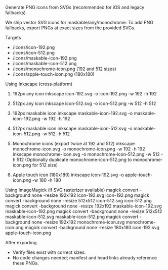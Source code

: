 Generate PNG icons from SVGs (recommended for iOS and legacy fallbacks)

We ship vector SVG icons for maskable/any/monochrome. To add PNG fallbacks, export PNGs at exact sizes from the provided SVGs.

Targets
- /icons/icon-192.png
- /icons/icon-512.png
- /icons/maskable-icon-192.png
- /icons/maskable-icon-512.png
- /icons/monochrome-icon.png (192 and 512 sizes)
- /icons/apple-touch-icon.png (180x180)

Using Inkscape (cross‑platform)
1) 192px any icon
   inkscape icon-192.svg -o icon-192.png -w 192 -h 192

2) 512px any icon
   inkscape icon-512.svg -o icon-512.png -w 512 -h 512

3) 192px maskable icon
   inkscape maskable-icon-192.svg -o maskable-icon-192.png -w 192 -h 192

4) 512px maskable icon
   inkscape maskable-icon-512.svg -o maskable-icon-512.png -w 512 -h 512

5) Monochrome icons (export twice at 192 and 512)
   inkscape monochrome-icon.svg -o monochrome-icon.png -w 192 -h 192
   inkscape monochrome-icon.svg -o monochrome-icon-512.png -w 512 -h 512
   (Optionally duplicate monochrome-icon-512.png to monochrome-icon.png for 512 size)

6) Apple touch icon (180x180)
   inkscape icon-192.svg -o apple-touch-icon.png -w 180 -h 180

Using ImageMagick (if SVG rasterizer available)
   magick convert -background none -resize 192x192 icon-192.svg icon-192.png
   magick convert -background none -resize 512x512 icon-512.svg icon-512.png
   magick convert -background none -resize 192x192 maskable-icon-192.svg maskable-icon-192.png
   magick convert -background none -resize 512x512 maskable-icon-512.svg maskable-icon-512.png
   magick convert -background none -resize 192x192 monochrome-icon.svg monochrome-icon.png
   magick convert -background none -resize 180x180 icon-192.svg apple-touch-icon.png

After exporting
- Verify files exist with correct sizes.
- No code changes needed; manifest and head links already reference these PNGs.


